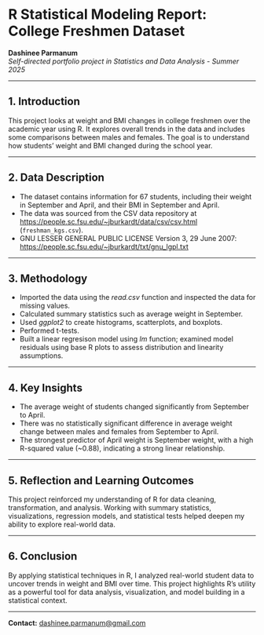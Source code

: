 # R Statistical Modeling Report: College Freshmen Dataset

**Dashinee Parmanum**  
*Self-directed portfolio project in Statistics and Data Analysis - Summer 2025*

---
## 1. Introduction
This project looks at weight and BMI changes in college freshmen over the academic year using R. It explores overall trends in the data and includes some comparisons between males and females. The goal is to understand how students’ weight and BMI changed during the school year.

---
## 2. Data Description
- The dataset contains information for 67 students, including their weight in September and April, and their BMI in September and April.
- The data was sourced from the CSV data repository at https://people.sc.fsu.edu/~jburkardt/data/csv/csv.html (`freshman_kgs.csv`).
- GNU LESSER GENERAL PUBLIC LICENSE Version 3, 29 June 2007: https://people.sc.fsu.edu/~jburkardt/txt/gnu_lgpl.txt

---
## 3. Methodology
- Imported the data using the *read.csv* function and inspected the data for missing values.
- Calculated summary statistics such as average weight in September.
- Used *ggplot2* to create histograms, scatterplots, and boxplots.
- Performed t-tests.
- Built a linear regresison model using *lm* function; examined model residuals using base R plots to assess distribution and linearity assumptions.

---
## 4. Key Insights
- The average weight of students changed significantly from September to April.
- There was no statistically significant difference in average weight change between males and females from September to April.
- The strongest predictor of April weight is September weight, with a high R-squared value (~0.88), indicating a strong linear relationship.

---
## 5. Reflection and Learning Outcomes
This project reinforced my understanding of R for data cleaning, transformation, and analysis. Working with summary statistics, visualizations, regression models, and statistical tests helped deepen my ability to explore real-world data. 

---
## 6. Conclusion
By applying statistical techniques in R, I analyzed real-world student data to uncover trends in weight and BMI over time. This project highlights R’s utility as a powerful tool for data analysis, visualization, and model building in a statistical context.

---
**Contact:** dashinee.parmanum@gmail.com
